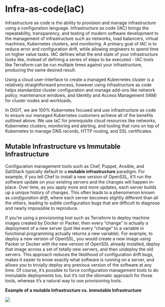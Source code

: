 # Infra-as-code(IaC)

Infrastructure as code is the ability to provision and manage infrastructure using a configuration language. Infrastructure as code (IAC) brings the repeatability, transparency, and testing of modern software development to the management of infrastructure such as networks, load balancers, virtual machines, Kubernetes clusters, and monitoring. A primary goal of IAC is to reduce error and configuration drift, while allowing engineers to spend time on higher value tasks. IAC defines what the end state of your infrastructure looks like, instead of defining a series of steps to be executed - IAC tools like Terraform can be run multiple times against your infrastructure, producing the same desired result.

Using a cloud user-interface to create a managed Kubernetes cluster is a relatively straightforward process, however using infrastructure as code helps standardize cluster configuration and manage add-ons like network policy, maintenance windows, and Identity and Access Management (IAM) for cluster nodes and workloads.

In DIGIT, we are 100% Kubernetes focused and use infrastructure as code to ensure our managed Kubernetes customers achieve all of the benefits outlined above. We use IaC for prerequisite cloud resources like networks, Kubernetes clusters, monitoring and alerting, and tooling that runs on top of Kubernetes to manage DNS records, HTTP routing, and SSL certificates.

## Mutable Infrastructure vs Immutable Infrastructure <a href="b264" id="b264"></a>

Configuration management tools such as Chef, Puppet, Ansible, and SaltStack typically default to a **mutable infrastructure** paradigm. For example, if you tell Chef to install a new version of OpenSSL, it’ll run the software update on your existing servers and the changes will happen in-place. Over time, as you apply more and more updates, each server builds up a unique history of changes. This often leads to a phenomenon known as _configuration drift_, where each server becomes slightly different than all the others, leading to subtle configuration bugs that are difficult to diagnose and nearly impossible to reproduce.

If you’re using a provisioning tool such as Terraform to deploy machine images created by Docker or Packer, then every “change” is actually a deployment of a new server (just like every “change” to a variable in functional programming actually returns a new variable). For example, to deploy a new version of OpenSSL, you would create a new image using Packer or Docker with the new version of OpenSSL already installed, deploy that image across a set of totally new servers, and then undeploy the old servers. This approach reduces the likelihood of configuration drift bugs, makes it easier to know exactly what software is running on a server, and allows you to trivially deploy any previous version of the software at any time. Of course, it’s possible to force configuration management tools to do immutable deployments too, but it’s not the idiomatic approach for those tools, whereas it’s a natural way to use provisioning tools.

**Example of a mutable Infrastructure vs. immutable Infrastructure**

![](https://miro.medium.com/max/2160/0\*L-0xZ2NsOqhP_Ddw)

